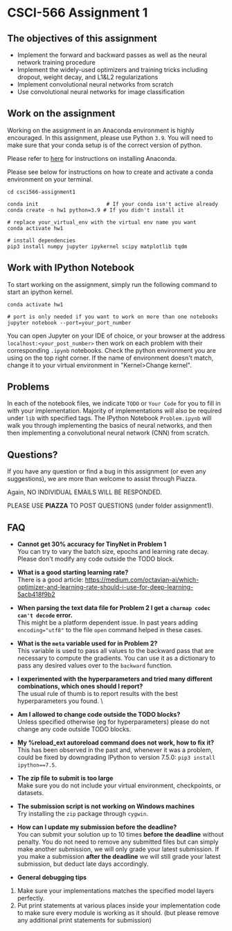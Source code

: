 # CSCI-566 Assignment 1

## The objectives of this assignment
* Implement the forward and backward passes as well as the neural network training procedure
* Implement the widely-used optimizers and training tricks including dropout, weight decay, and L1&L2 regularizations
* Implement convolutional neural networks from scratch
* Use convolutional neural networks for image classification

## Work on the assignment
Working on the assignment in an Anaconda environment is highly encouraged.
In this assignment, please use Python `3.9`.
You will need to make sure that your conda setup is of the correct version of python.

Please refer to [here](https://conda.io/projects/conda/en/latest/user-guide/install/index.html#regular-installation) for instructions on installing Anaconda.


Please see below for instructions on how to create and activate a conda environment on your terminal.
```shell
cd csci566-assignment1

conda init                      # If your conda isn't active already
conda create -n hw1 python=3.9 # If you didn't install it

# replace your_virtual_env with the virtual env name you want
conda activate hw1

# install dependencies
pip3 install numpy jupyter ipykernel scipy matplotlib tqdm
```

## Work with IPython Notebook
To start working on the assignment, simply run the following command to start an ipython kernel.
```shell
conda activate hw1

# port is only needed if you want to work on more than one notebooks
jupyter notebook --port=your_port_number

```
You can open Jupyter on your IDE of choice, or your browser at the address `localhost:<your_post_number>` then work on each problem with their corresponding `.ipynb` notebooks.
Check the python environment you are using on the top right corner.
If the name of environment doesn't match, change it to your virtual environment in "Kernel>Change kernel".

## Problems
In each of the notebook files, we indicate `TODO` or `Your Code` for you to fill in with your implementation.
Majority of implementations will also be required under `lib` with specified tags.
The IPython Notebook `Problem.ipynb` will walk you through implementing the basics of neural networks, and then then implementing a convolutional neural network (CNN) from scratch.



## Questions?
If you have any question or find a bug in this assignment (or even any suggestions), we are more than welcome to assist through Piazza.

Again, NO INDIVIDUAL EMAILS WILL BE RESPONDED.

PLEASE USE **PIAZZA** TO POST QUESTIONS (under folder assignment1).

## FAQ

- **Cannot get 30% accuracy for TinyNet in Problem 1**\
You can try to vary the batch size, epochs and learning rate decay. Please don't modify any code outside the TODO block.

- **What is a good starting learning rate?**\
There is a good article: https://medium.com/octavian-ai/which-optimizer-and-learning-rate-should-i-use-for-deep-learning-5acb418f9b2

- **When parsing the text data file for Problem 2 I get a `charmap codec can't decode` error.**\
This might be a platform dependent issue. In past years adding `encoding="utf8"` to the file `open` command helped in these cases.

- **What is the `meta` variable used for in Problem 2?**\
This variable is used to pass all values to the backward pass that are necessary to compute the gradients. You can use it as a dictionary to pass any desired values over to the `backward` function.

- **I experimented with the hyperparameters and tried many different combinations, which ones should I report?**\
The usual rule of thumb is to report results with the best hyperparameters you found. \

- **Am I allowed to change code outside the TODO blocks?**\
Unless specified otherwise (eg for hyperparameters) please do not change any code outside TODO blocks.

- **My %reload_ext autoreload command does not work, how to fix it?**\
This has been observed in the past and, whenever it was a problem, could be fixed by downgrading IPython to version 7.5.0: `pip3 install ipython==7.5`.

- **The zip file to submit is too large**\
Make sure you do not include your virtual environment, checkpoints, or datasets.

- **The submission script is not working on Windows machines**\
Try installing the `zip` package through `cygwin`.

- **How can I update my submission before the deadline?**\
You can submit your solution up to 10 times **before the deadline** without penalty. You do not need to remove any submitted files but can simply make another submission, we will only grade your latest submission. If you make a submission **after the deadline** we will still grade your latest submission, but deduct late days accordingly.

- **General debugging tips**
1. Make sure your implementations matches the specified model layers perfectly.
2. Put print statements at various places inside your implementation code to make sure every module is working as it should. 
(but please remove any additional print statements for submission)
